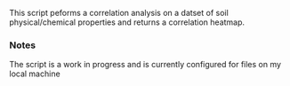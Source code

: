 This script peforms a correlation analysis on a datset of soil physical/chemical properties and returns a correlation heatmap.

### Notes
The script is a work in progress and is currently configured for files on my local machine

